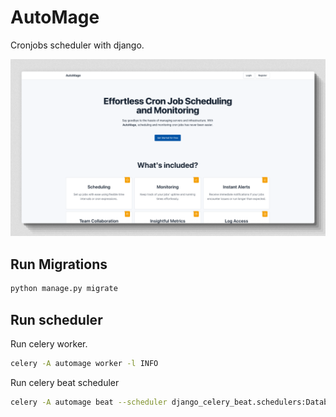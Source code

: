 # AutoMage

Cronjobs scheduler with django.

![demo](./screenshot.png)

## Run Migrations

```bash
python manage.py migrate
```

## Run scheduler

Run celery worker.

```bash
celery -A automage worker -l INFO
```

Run celery beat scheduler
```bash
celery -A automage beat --scheduler django_celery_beat.schedulers:DatabaseScheduler
```
